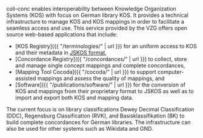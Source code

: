 coli-conc enables interoperability between Knowledge Organization Systems (KOS) with focus on German library KOS. It provides a technical infrastructure to manage KOS and KOS mappings in order to facilitate a seamless access and use. This service provided by the VZG offers open source web-based applications that include:

- [KOS Registry]({{ "/terminologies/" | url }}) for an uniform access to KOS and their metadata in [JSKOS format](https://gbv.github.io/jskos/),
- [Concordance Registry]({{ "/concordances/" | url }}) to collect, store and manage single concept mappings and complete concordances,
- [Mapping Tool Cocoda]({{ "/cocoda/" | url }}) to support computer-assisted mappings and assess the quality of mappings, and
- [Software]({{ "/publications/software/" | url }}) for the conversion of KOS and mappings from their proprietary format to JSKOS as well as to import and export both KOS and mapping data.

The current focus is on library classifications Dewey Decimal Classification (DDC), Regensburg Classification (RVK), and Basisklassifikation (BK) to build complete concordances for German libraries. The infrastructure can also be used for other systems such as Wikidata and GND.
